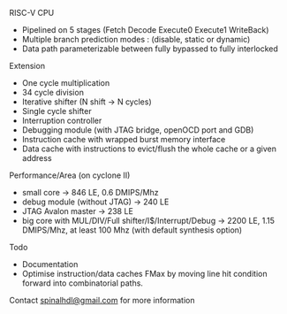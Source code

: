RISC-V CPU
- Pipelined on 5 stages (Fetch Decode Execute0 Execute1 WriteBack)
- Multiple branch prediction modes : (disable, static or dynamic)
- Data path parameterizable between fully bypassed to fully interlocked

Extension
- One cycle multiplication
- 34 cycle division
- Iterative shifter (N shift -> N cycles)
- Single cycle shifter
- Interruption controller
- Debugging module (with JTAG bridge, openOCD port and GDB)
- Instruction cache with wrapped burst memory interface
- Data cache with instructions to evict/flush the whole cache or a given address

Performance/Area (on cyclone II)
- small core -> 846 LE, 0.6 DMIPS/Mhz
- debug module (without JTAG) -> 240 LE
- JTAG Avalon master -> 238 LE
- big core with MUL/DIV/Full shifter/I$/Interrupt/Debug -> 2200 LE, 1.15 DMIPS/Mhz, at least 100 Mhz (with default synthesis option)

Todo
- Documentation
- Optimise instruction/data caches FMax by moving line hit condition forward into combinatorial paths.

Contact spinalhdl@gmail.com for more information